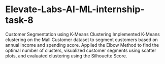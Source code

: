 # Elevate-Labs-AI-ML-internship-task-8
Customer Segmentation using K-Means Clustering Implemented K-Means clustering on the Mall Customer dataset to segment customers based on annual income and spending score. Applied the Elbow Method to find the optimal number of clusters, visualized customer segments using scatter plots, and evaluated clustering using the Silhouette Score.

